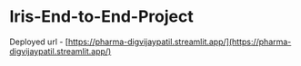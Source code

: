 # Iris-End-to-End-Project

Deployed url - [https://pharma-digvijaypatil.streamlit.app/](https://pharma-digvijaypatil.streamlit.app/)